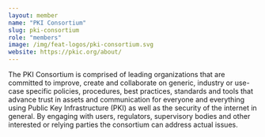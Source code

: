 ```yaml
---
layout: member
name: "PKI Consortium"
slug: pki-consortium
role: "members"
image: /img/feat-logos/pki-consortium.svg
website: https://pkic.org/about/
---
```


The PKI Consortium is comprised of leading organizations that are committed to improve, create and collaborate on generic, industry or use-case specific policies, procedures, best practices, standards and tools that advance trust in assets and communication for everyone and everything using Public Key Infrastructure (PKI) as well as the security of the internet in general. By engaging with users, regulators, supervisory bodies and other interested or relying parties the consortium can address actual issues.

